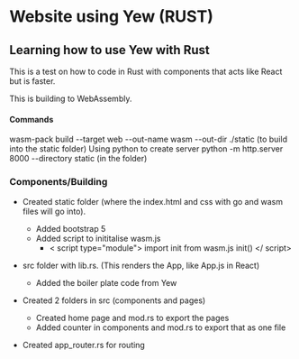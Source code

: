 # Website using Yew (RUST)

## Learning how to use Yew with Rust

This is a test on how to code in Rust with components that acts like React but is faster.

This is building to WebAssembly.

#### Commands
wasm-pack build --target web --out-name wasm --out-dir ./static (to build into the static folder)
Using python to create server
python -m http.server 8000 --directory static (in the folder)

### Components/Building

- Created static folder (where the index.html and css with go and wasm files will go into).
    - Added bootstrap 5
    - Added script to inititalise wasm.js
        - < script type="module">
                import init from wasm.js
                init()
            </ script>

- src folder with lib.rs. (This renders the App, like App.js in React)
    - Added the boiler plate code from Yew

- Created 2 folders in src (components and pages)
    - Created home page and mod.rs to export the pages
    - Added counter in components and mod.rs to export that as one file

- Created app_router.rs for routing

